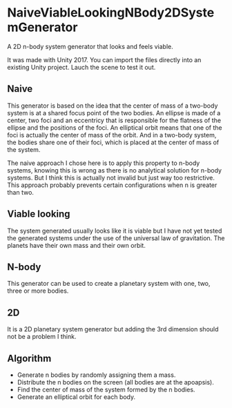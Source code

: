 # NaiveViableLookingNBody2DSystemGenerator
A 2D n-body system generator that looks and feels viable.

It was made with Unity 2017.
You can import the files directly into an existing Unity project.
Lauch the scene to test it out.

## Naive
This generator is based on the idea that the center of mass of a two-body system is at a shared focus point of the two bodies.
An ellipse is made of a center, two foci and an eccentricy that is responsible for the flatness of the ellipse and the positions of the foci. An elliptical orbit means that one of the foci is actually the center of mass of the orbit. And in a two-body system, the bodies share one of their foci, which is placed at the center of mass of the system.

The naive approach I chose here is to apply this property to n-body systems, knowing this is wrong as there is no analytical solution for n-body systems. But I think this is actually not invalid but just way too restrictive. This approach probably prevents certain configurations when n is greater than two.

## Viable looking
The system generated usually looks like it is viable but I have not yet tested the generated systems under the use of the universal law of gravitation. The planets have their own mass and their own orbit.

## N-body
This generator can be used to create a planetary system with one, two, three or more bodies.

## 2D
It is a 2D planetary system generator but adding the 3rd dimension should not be a problem I think.

## Algorithm
- Generate n bodies by randomly assigning them a mass.
- Distribute the n bodies on the screen (all bodies are at the apoapsis).
- Find the center of mass of the system formed by the n bodies.
- Generate an elliptical orbit for each body.